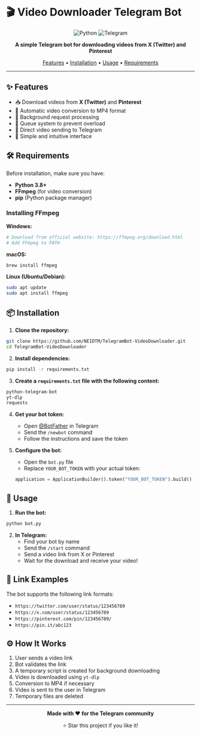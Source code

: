 # 🎬 Video Downloader Telegram Bot

<div align="center">

![Python](https://img.shields.io/badge/Python-3.8+-blue.svg)
![Telegram](https://img.shields.io/badge/Telegram-Bot-blue.svg)

**A simple Telegram bot for downloading videos from X (Twitter) and Pinterest**

[Features](#-features) • [Installation](#-installation) • [Usage](#-usage) • [Requirements](#-requirements)

</div>

---

## ✨ Features

- 📥 Download videos from **X (Twitter)** and **Pinterest**
- 🎯 Automatic video conversion to MP4 format
- 🔄 Background request processing
- 🚦 Queue system to prevent overload
- 📱 Direct video sending to Telegram
- 🎨 Simple and intuitive interface

## 🛠 Requirements

Before installation, make sure you have:

- **Python 3.8+**
- **FFmpeg** (for video conversion)
- **pip** (Python package manager)

### Installing FFmpeg

**Windows:**
```bash
# Download from official website: https://ffmpeg.org/download.html
# Add FFmpeg to PATH
```

**macOS:**
```bash
brew install ffmpeg
```

**Linux (Ubuntu/Debian):**
```bash
sudo apt update
sudo apt install ffmpeg
```

## 📦 Installation

1. **Clone the repository:**
```bash
git clone https://github.com/NEIDTM/TelegramBot-VideoDownloader.git
cd TelegramBot-VideoDownloader
```

2. **Install dependencies:**
```bash
pip install -r requirements.txt
```

3. **Create a `requirements.txt` file with the following content:**
```txt
python-telegram-bot
yt-dlp
requests
```

4. **Get your bot token:**
   - Open [@BotFather](https://t.me/BotFather) in Telegram
   - Send the `/newbot` command
   - Follow the instructions and save the token

5. **Configure the bot:**
   - Open the `bot.py` file
   - Replace `YOUR_BOT_TOKEN` with your actual token:
   ```python
   application = ApplicationBuilder().token("YOUR_BOT_TOKEN").build()
   ```

## 🚀 Usage

1. **Run the bot:**
```bash
python bot.py
```

2. **In Telegram:**
   - Find your bot by name
   - Send the `/start` command
   - Send a video link from X or Pinterest
   - Wait for the download and receive your video!

## 📝 Link Examples

The bot supports the following link formats:

- `https://twitter.com/user/status/123456789`
- `https://x.com/user/status/123456789`
- `https://pinterest.com/pin/123456789/`
- `https://pin.it/abc123`

## ⚙️ How It Works

1. User sends a video link
2. Bot validates the link
3. A temporary script is created for background downloading
4. Video is downloaded using `yt-dlp`
5. Conversion to MP4 if necessary
6. Video is sent to the user in Telegram
7. Temporary files are deleted

---

<div align="center">

**Made with ❤️ for the Telegram community**

⭐ Star this project if you like it!

</div>

